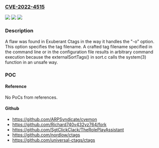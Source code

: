 ### [CVE-2022-4515](https://cve.mitre.org/cgi-bin/cvename.cgi?name=CVE-2022-4515)
![](https://img.shields.io/static/v1?label=Product&message=Exuberant%20Ctags&color=blue)
![](https://img.shields.io/static/v1?label=Version&message=All%20versions%20are%20affected%20&color=brightgreen)
![](https://img.shields.io/static/v1?label=Vulnerability&message=CWE-78&color=brightgreen)

### Description

A flaw was found in Exuberant Ctags in the way it handles the "-o" option. This option specifies the tag filename. A crafted tag filename specified in the command line or in the configuration file results in arbitrary command execution because the externalSortTags() in sort.c calls the system(3) function in an unsafe way.

### POC

#### Reference
No PoCs from references.

#### Github
- https://github.com/ARPSyndicate/cvemon
- https://github.com/Richard740v432yz764/fork
- https://github.com/SgtClickClack/TheRolePlayAssistant
- https://github.com/nordlow/ctags
- https://github.com/universal-ctags/ctags

